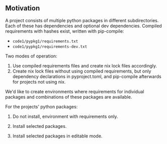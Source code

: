 ## Motivation

A project consists of multiple python packages in different subdirectories. Each
of these has dependencies and optional dev dependencies. Compiled requirements
with hashes exist, written with pip-compile:

- ``code1/pypkg1/requirements.txt``
- ``code1/pypkg1/requirements-dev.txt``

Two modes of operation:

1. Use compiled requirements files and create nix lock files accordingly.
2. Create nix lock files without using compiled requirements, but only
   dependency declarations in pyproject.toml, and pip-compile afterwards for
   projects not using nix.

We'd like to create environments where requirements for individual packages and
combinations of these packages are available.

For the projects' python packages:

1. Do not install, environment with requirements only.

2. Install selected packages.

3. Install selected packages in editable mode.

